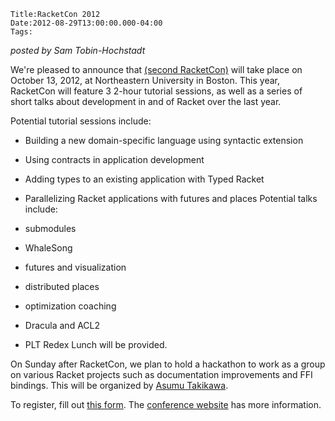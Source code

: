 
    Title:RacketCon 2012
    Date:2012-08-29T13:00:00.000-04:00
    Tags:

*posted by Sam Tobin-Hochstadt*

We're pleased to announce that [(second RacketCon)](http://con.racket-lang.org/) will take place on October 13, 2012, at Northeastern University in Boston.  This year, RacketCon will feature 3 2-hour tutorial sessions, as well as a series of short talks about development in and of Racket over the last year.



Potential tutorial sessions include:


* Building a new domain-specific language using syntactic extension

* Using contracts in application development

* Adding types to an existing application with Typed Racket

* Parallelizing Racket applications with futures and places
Potential talks include:


* submodules

* WhaleSong

* futures and visualization

* distributed places

* optimization coaching

* Dracula and ACL2

* PLT Redex
Lunch will be provided.



On Sunday after RacketCon, we plan to hold a hackathon to work as a group on various Racket projects such as documentation improvements and FFI bindings.  This will be organized by [Asumu Takikawa](http://www.ccs.neu.edu/home/asumu/).



To register, fill out [this form](http://bit.ly/racketconsignup).  The [conference website](http://con.racket-lang.org/) has more information.



